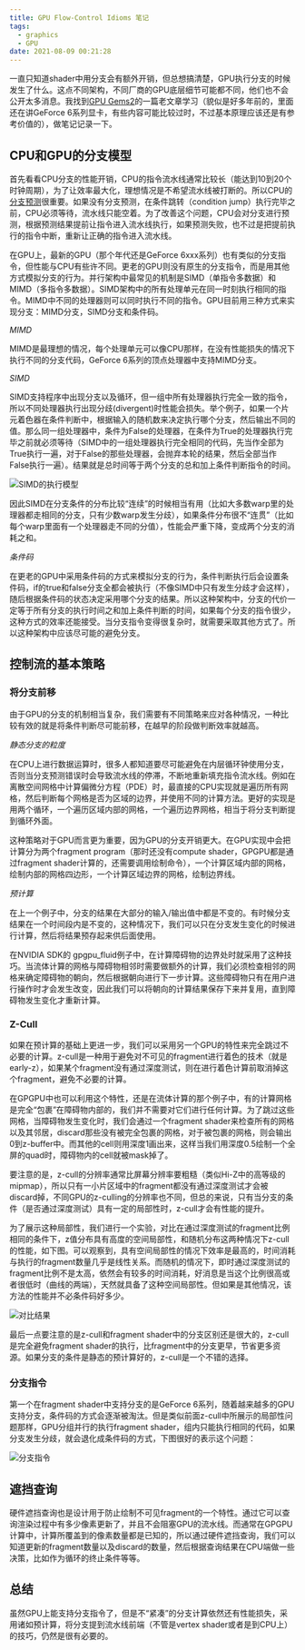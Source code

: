 ```yaml
---
title: GPU Flow-Control Idioms 笔记
tags:
  - graphics
  - GPU
date: 2021-08-09 00:21:28
---
```



一直只知道shader中用分支会有额外开销，但总想搞清楚，GPU执行分支的时候发生了什么。这点不同架构，不同厂商的GPU底层细节可能都不同，他们也不会公开太多消息。我找到[GPU Gems2](https://developer.nvidia.com/gpugems/gpugems2/part-iv-general-purpose-computation-gpus-primer/chapter-34-gpu-flow-control-idioms)的一篇老文章学习（貌似是好多年前的，里面还在讲GeForce 6系列显卡，有些内容可能比较过时，不过基本原理应该还是有参考价值的），做笔记记录一下。

## CPU和GPU的分支模型

首先看看CPU分支的性能开销，CPU的指令流水线通常比较长（能达到10到20个时钟周期），为了让效率最大化，理想情况是不希望流水线被打断的。所以CPU的[分支预测](https://en.wikipedia.org/wiki/Branch_predictor)很重要。如果没有分支预测，在条件跳转（condition jump）执行完毕之前，CPU必须等待，流水线只能空着。为了改善这个问题，CPU会对分支进行预测，根据预测结果提前让指令进入流水线执行，如果预测失败，也不过是把提前执行的指令中断，重新让正确的指令进入流水线。

在GPU上，最新的GPU（那个年代还是GeForce 6xxx系列）也有类似的分支指令，但性能与CPU有些许不同。更老的GPU则没有原生的分支指令，而是用其他方式模拟分支的行为。并行架构中最常见的机制是SIMD（单指令多数据）和MIMD（多指令多数据）。SIMD架构中的所有处理单元在同一时刻执行相同的指令。MIMD中不同的处理器则可以同时执行不同的指令。GPU目前用三种方式来实现分支：MIMD分支，SIMD分支和条件码。

*MIMD*

MIMD是最理想的情况，每个处理单元可以像CPU那样，在没有性能损失的情况下执行不同的分支代码，GeForce 6系列的顶点处理器中支持MIMD分支。

*SIMD*

SIMD支持程序中出现分支以及循环，但一组中所有处理器执行完全一致的指令，所以不同处理器执行出现分歧(divergent)时性能会损失。举个例子，如果一个片元着色器在条件判断中，根据输入的随机数来决定执行哪个分支，然后输出不同的值。那么同一组处理器中，条件为False的处理器，在条件为True的处理器执行完毕之前就必须等待（SIMD中的一组处理器执行完全相同的代码，先当作全部为True执行一遍，对于False的那些处理器，会抛弃本轮的结果，然后全部当作False执行一遍）。结果就是总时间等于两个分支的总和加上条件判断指令的时间。

![SIMD的执行模型](https://tva1.sinaimg.cn/large/006uGrbwly1gt9hr8y1kwj30jd0iyn1v.jpg)

因此SIMD在分支条件的分布比较“连续”的时候相当有用（比如大多数warp里的处理器都走相同的分支，只有少数warp发生分歧），如果条件分布很不“连贯”（比如每个warp里面有一个处理器走不同的分值），性能会严重下降，变成两个分支的消耗之和。

*条件码*

在更老的GPU中采用条件码的方式来模拟分支的行为，条件判断执行后会设置条件码，if的true和false分支全都会被执行（不像SIMD中只有发生分歧才会这样），随后根据条件码的状态决定采用哪个分支的结果。所以这种架构中，分支的代价一定等于所有分支的执行时间之和加上条件判断的时间，如果每个分支的指令很少，这种方式的效率还能接受。当分支指令变得很复杂时，就需要采取其他方式了。所以这种架构中应该尽可能的避免分支。

## 控制流的基本策略

### 将分支前移

由于GPU的分支的机制相当复杂，我们需要有不同策略来应对各种情况，一种比较有效的就是将条件判断尽可能前移，在越早的阶段做判断效率就越高。

*静态分支的粒度*

在CPU上进行数据运算时，很多人都知道要尽可能避免在内层循环钟使用分支，否则当分支预测错误时会导致流水线的停滞，不断地重新填充指令流水线。例如在离散空间网格中计算偏微分方程（PDE）时，最直接的CPU实现就是遍历所有网格，然后判断每个网格是否为区域的边界，并使用不同的计算方法。更好的实现是用两个循环，一个遍历区域内部的网格，一个遍历边界网格，相当于将分支判断提到循环外面。

这种策略对于GPU而言更为重要，因为GPU的分支开销更大。在GPU实现中会把计算分为两个fragment program（那时还没有compute shader，GPGPU都是通过fragment shader计算的，还需要调用绘制命令），一个计算区域内部的网格，绘制内部的网格四边形，一个计算区域边界的网格，绘制边界线。

*预计算*

在上一个例子中，分支的结果在大部分的输入/输出值中都是不变的。有时候分支结果在一个时间段内是不变的，这种情况下，我们可以只在分支发生变化的时候进行计算，然后将结果预存起来供后面使用。

在NVIDIA SDK的 gpgpu_fluid例子中，在计算障碍物的边界处时就采用了这种技巧。当流体计算的网格与障碍物相邻时需要做额外的计算，我们必须检查相邻的网格来确定障碍物的朝向，然后根据朝向进行下一步计算。这些障碍物只有在用户进行操作时才会发生改变，因此我们可以将朝向的计算结果保存下来并复用，直到障碍物发生变化才重新计算。

### Z-Cull

如果在预计算的基础上更进一步，我们可以采用另一个GPU的特性来完全跳过不必要的计算。z-cull是一种用于避免对不可见的fragment进行着色的技术（就是early-z），如果某个fragment没有通过深度测试，则在进行着色计算前取消掉这个fragment，避免不必要的计算。

在GPGPU中也可以利用这个特性，还是在流体计算的那个例子中，有的计算网格是完全“包裹”在障碍物内部的，我们并不需要对它们进行任何计算。为了跳过这些网格，当障碍物发生变化时，我们会通过一个fragment shader来检查所有的网格以及其邻居，discard那些没有被完全包裹的网格，对于被包裹的网格，则会输出0到z-buffer中。而其他的cell则用深度1画出来，这样当我们用深度0.5绘制一个全屏的quad时，障碍物内的cell就被mask掉了。

要注意的是，z-cull的分辨率通常比屏幕分辨率要粗糙（类似Hi-Z中的高等级的mipmap），所以只有一小片区域中的fragment都没有通过深度测试才会被discard掉，不同GPU的z-culling的分辨率也不同，但总的来说，只有当分支的条件（是否通过深度测试）具有一定的局部性时，z-cull才会有性能的提升。

为了展示这种局部性，我们进行一个实验，对比在通过深度测试的fragment比例相同的条件下，z值分布具有高度的空间局部性，和随机分布这两种情况下z-cull的性能，如下图。可以观察到，具有空间局部性的情况下效率是最高的，时间消耗与执行的fragment数量几乎是线性关系。而随机的情况下，即时通过深度测试的fragment比例不是太高，依然会有较多的时间消耗，好消息是当这个比例很高或者很低时（曲线的两端），天然就具备了这种空间局部性。但如果是其他情况，该方法的性能并不必条件码好多少。

![对比结果](https://tvax3.sinaimg.cn/large/006uGrbwly1gt9skvbqyxj30dw044mxi.jpg)

最后一点要注意的是z-cull和fragment shader中的分支区别还是很大的，z-cull是完全避免fragment shader的执行，比fragment中的分支更早，节省更多资源。如果分支的条件是静态的预计算好的，z-cull是一个不错的选择。

### 分支指令

第一个在fragment shader中支持分支的是GeForce 6系列，随着越来越多的GPU支持分支，条件码的方式会逐渐被淘汰。但是类似前面z-cull中所展示的局部性问题那样，GPU分组并行的执行fragment shader，组内只能执行相同的代码，如果分支发生分歧，就会退化成条件码的方式，下图很好的表示这个问题：

![分支指令](https://tvax4.sinaimg.cn/large/006uGrbwly1gt9thory60j309q05m3yn.jpg)

## 遮挡查询

硬件遮挡查询也是设计用于防止绘制不可见fragment的一个特性。通过它可以查询渲染过程中有多少像素更新了，并且不会阻塞GPU的流水线。而通常在GPGPU计算中，计算所覆盖到的像素数量都是已知的，所以通过硬件遮挡查询，我们可以知道更新的fragment数量以及discard的数量，然后根据查询结果在CPU端做一些决策，比如作为循环的终止条件等等。

## 总结

虽然GPU上能支持分支指令了，但是不“紧凑”的分支计算依然还有性能损失，采用诸如预计算，将分支提到流水线前端（不管是vertex shader或者是到CPU上）的技巧，仍然是很有必要的。